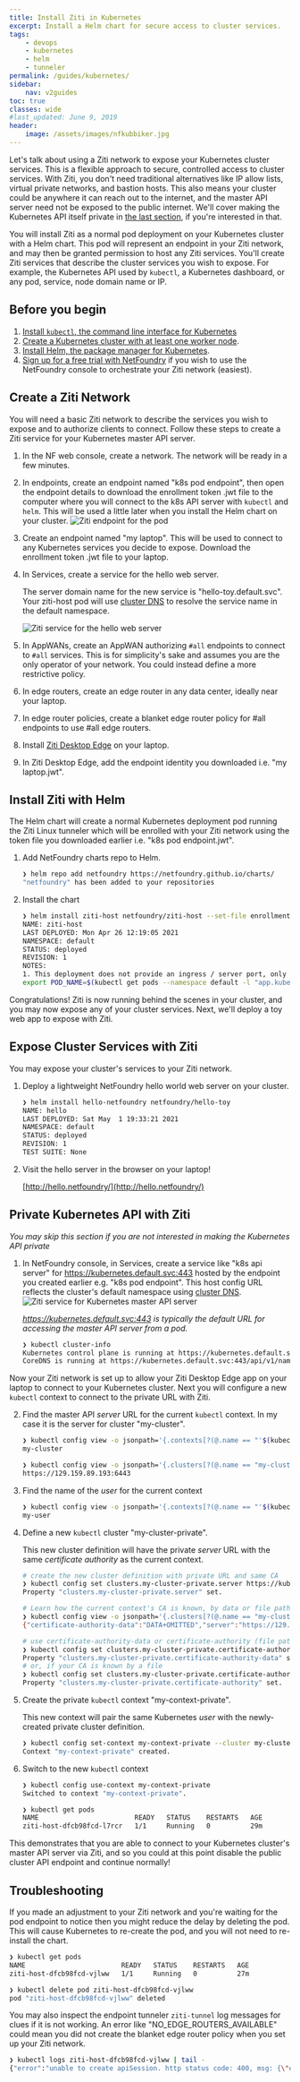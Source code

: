 ```yaml
---
title: Install Ziti in Kubernetes
excerpt: Install a Helm chart for secure access to cluster services.
tags:
    - devops
    - kubernetes
    - helm
    - tunneler
permalink: /guides/kubernetes/
sidebar:
    nav: v2guides
toc: true
classes: wide
#last_updated: June 9, 2019
header:
    image: /assets/images/nfkubbiker.jpg
---
```


Let's talk about using a Ziti network to expose your Kubernetes cluster services. This is a flexible approach to secure, controlled access to cluster services. With Ziti, you don't need traditional alternatives like IP allow lists, virtual private networks, and bastion hosts. This also means your cluster could be anywhere it can reach out to the internet, and the master API server need not be exposed to the public internet. We'll cover making the Kubernetes API itself private in [the last section](#private-kubernetes-api-with-ziti), if you're interested in that.

You will install Ziti as a normal pod deployment on your Kubernetes cluster with a Helm chart. This pod will represent an endpoint in your Ziti network, and may then be granted permission to host any Ziti services. You'll create Ziti services that describe the cluster services you wish to expose. For example, the Kubernetes API used by `kubectl`, a Kubernetes dashboard, or any pod, service, node domain name or IP.

## Before you begin

1. [Install `kubectl`, the command line interface for Kubernetes](https://kubernetes.io/docs/tasks/tools/)
2. [Create a Kubernetes cluster with at least one worker node](https://kubernetes.io/docs/tutorials/kubernetes-basics/create-cluster/).
3. [Install Helm, the package manager for Kubernetes](https://helm.sh/docs/intro/quickstart/).
4. [Sign up for a free trial with NetFoundry](https://nfconsole.io/signup) if you wish to use the NetFoundry console to orchestrate your Ziti network (easiest).

## Create a Ziti Network

You will need a basic Ziti network to describe the services you wish to expose and to authorize clients to connect. Follow these steps to create a Ziti service for your Kubernetes master API server.

1. In the NF web console, create a network. The network will be ready in a few minutes.
2. In endpoints, create an endpoint named "k8s pod endpoint", then open the endpoint details to download the enrollment token .jwt file to the computer where you will connect to the k8s API server with `kubectl` and `helm`. This will be used a little later when you install the Helm chart on your cluster.
    ![Ziti endpoint for the pod](/assets/images/create-endpoint-apiserver.png)
3. Create an endpoint named "my laptop". This will be used to connect to any Kubernetes services you decide to expose. Download the enrollment token .jwt file to your laptop.
4. In Services, create a service for the hello web server.

    The server domain name for the new service is "hello-toy.default.svc". Your ziti-host pod will use [cluster DNS](https://kubernetes.io/docs/concepts/services-networking/dns-pod-service/) to resolve the service name in the default namespace.

    ![Ziti service for the hello web server](/assets/images/create-service-hello-netfoundry.png)
5. In AppWANs, create an AppWAN authorizing `#all` endpoints to connect to `#all` services. This is for simplicity's sake and assumes you are the only operator of your network. You could instead define a more restrictive policy.
6. In edge routers, create an edge router in any data center, ideally near your laptop.
7. In edge router policies, create a blanket edge router policy for #all endpoints to use #all edge routers.
8. Install [Ziti Desktop Edge](https://netfoundry.io/resources/support/downloads/networkversion7/#zititunnelers) on your laptop.
9. In Ziti Desktop Edge, add the endpoint identity you downloaded i.e. "my laptop.jwt".

## Install Ziti with Helm

The Helm chart will create a normal Kubernetes deployment pod running the Ziti Linux tunneler which will be enrolled with your Ziti network using the token file you downloaded earlier i.e. "k8s pod endpoint.jwt".

1. Add NetFoundry charts repo to Helm.

    ```bash
    ❯ helm repo add netfoundry https://netfoundry.github.io/charts/                                                                                               
    "netfoundry" has been added to your repositories                         
    ```

2. Install the chart

    ```bash
    ❯ helm install ziti-host netfoundry/ziti-host --set-file enrollmentToken="k8s pod endpoint.jwt"
    NAME: ziti-host
    LAST DEPLOYED: Mon Apr 26 12:19:05 2021
    NAMESPACE: default
    STATUS: deployed
    REVISION: 1
    NOTES:
    1. This deployment does not provide an ingress / server port, only egress from the pod to any `serverEgress` destinations you configure in a Ziti network e.g. https://kubernetes.default.svc:443:
    export POD_NAME=$(kubectl get pods --namespace default -l "app.kubernetes.io/name=ziti-host,app.kubernetes.io/instance=ziti-host" -o jsonpath="{.items[0].metadata.name}")
    ```

Congratulations! Ziti is now running behind the scenes in your cluster, and you may now expose any of your cluster services. Next, we'll deploy a toy web app to expose with Ziti.

## Expose Cluster Services with Ziti

You may expose your cluster's services to your Ziti network.

1. Deploy a lightweight NetFoundry hello world web server on your cluster.

    ```bash
    ❯ helm install hello-netfoundry netfoundry/hello-toy 
    NAME: hello
    LAST DEPLOYED: Sat May  1 19:33:21 2021
    NAMESPACE: default
    STATUS: deployed
    REVISION: 1
    TEST SUITE: None
    ```

2. Visit the hello server in the browser on your laptop!

    [http://hello.netfoundry/](http://hello.netfoundry/)

## Private Kubernetes API with Ziti

_You may skip this section if you are not interested in making the Kubernetes API private_


1. In NetFoundry console, in Services, create a service like "k8s api server" for https://kubernetes.default.svc:443 hosted by the endpoint you created earlier e.g. "k8s pod endpoint". This host config URL reflects the cluster's default namespace using [cluster DNS](https://kubernetes.io/docs/concepts/services-networking/dns-pod-service/).
    ![Ziti service for Kubernetes master API server](/assets/images/create-service-apiserver.png)

    _https://kubernetes.default.svc:443 is typically the default URL for accessing the master API server from a pod._

    ```bash
    ❯ kubectl cluster-info
    Kubernetes control plane is running at https://kubernetes.default.svc:443
    CoreDNS is running at https://kubernetes.default.svc:443/api/v1/namespaces/kube-system/services/kube-dns:dns/proxy
    ```

Now your Ziti network is set up to allow your Ziti Desktop Edge app on your laptop to connect to your Kubernetes cluster. Next you will configure a new `kubectl` context to connect to the private URL with Ziti.

2. Find the master API *server* URL for the current `kubectl` context. In my case it is the server for cluster "my-cluster".

    ```bash
    ❯ kubectl config view -o jsonpath='{.contexts[?(@.name == "'$(kubectl config current-context)'")].context.cluster}'
    my-cluster

    ❯ kubectl config view -o jsonpath='{.clusters[?(@.name == "my-cluster")].cluster.server}'
    https://129.159.89.193:6443
    ```

3. Find the name of the *user* for the current context

    ```bash
    ❯ kubectl config view -o jsonpath='{.contexts[?(@.name == "'$(kubectl config current-context)'")].context.user}'
    my-user
    ```

4. Define a new `kubectl` cluster "my-cluster-private".

    This new cluster definition will have the private *server* URL with the same *certificate authority* as the current context.

    ```bash
    # create the new cluster definition with private URL and same CA
    ❯ kubectl config set clusters.my-cluster-private.server https://kubernetes.default.svc:443                                                                                                               
    Property "clusters.my-cluster-private.server" set.

    # Learn how the current context's CA is known, by data or file path. In my case it is by data in "certificate-authority-data"
    ❯ kubectl config view -o jsonpath='{.clusters[?(@.name == "my-cluster")].cluster}'
    {"certificate-authority-data":"DATA+OMITTED","server":"https://129.159.89.193:6443"}

    # use certificate-authority-data or certificate-authority (file path) depending on which your current context is already using
    ❯ kubectl config set clusters.my-cluster-private.certificate-authority-data $(kubectl config view --raw -o jsonpath='{.clusters[?(@.name == "my-cluster")].cluster.certificate-authority-data}')
    Property "clusters.my-cluster-private.certificate-authority-data" set.
    # or, if your CA is known by a file
    ❯ kubectl config set clusters.my-cluster-private.certificate-authority $(kubectl config view --raw -o jsonpath='{.clusters[?(@.name == "my-cluster")].cluster.certificate-authority}')     
    Property "clusters.my-cluster-private.certificate-authority" set.
    ```

4. Create the private `kubectl` context "my-context-private".

    This new context will pair the same Kubernetes *user* with the newly-created private cluster definition.

    ```bash
    ❯ kubectl config set-context my-context-private --cluster my-cluster-private --user my-user
    Context "my-context-private" created.
    ```

6. Switch to the new `kubectl` context

    ```bash
    ❯ kubectl config use-context my-context-private                                                                                                      
    Switched to context "my-context-private".

    ❯ kubectl get pods                                      
    NAME                        READY   STATUS    RESTARTS   AGE
    ziti-host-dfcb98fcd-l7rcr   1/1     Running   0          29m
    ```

This demonstrates that you are able to connect to your Kubernetes cluster's master API server via Ziti, and so you could at this point disable the public cluster API endpoint and continue normally!

## Troubleshooting

If you made an adjustment to your Ziti network and you're waiting for the pod endpoint to notice then you might reduce the delay by deleting the pod. This will cause Kubernetes to re-create the pod, and you will not need to re-install the chart.

```bash
❯ kubectl get pods                           
NAME                        READY   STATUS    RESTARTS   AGE
ziti-host-dfcb98fcd-vjlww   1/1     Running   0          27m

❯ kubectl delete pod ziti-host-dfcb98fcd-vjlww 
pod "ziti-host-dfcb98fcd-vjlww" deleted
```

You may also inspect the endpoint tunneler `ziti-tunnel` log messages for clues if it is not working. An error like "NO_EDGE_ROUTERS_AVAILABLE" could mean you did not create the blanket edge router policy when you set up your Ziti network.

```bash
❯ kubectl logs ziti-host-dfcb98fcd-vjlww | tail -
{"error":"unable to create apiSession. http status code: 400, msg: {\"error\":{\"code\":\"NO_EDGE_ROUTERS_AVAILABLE\",\"message\":\"No edge routers are assigned and online to handle the requested connection\",\"requestId\":\"fk7Gl3Isj\"},\"meta\":{\"apiEnrolmentVersion\":\"0.0.1\",\"apiVersion\":\"0.0.1\"}}\n","file":"/home/runner/go/pkg/mod/github.com/openziti/sdk-golang@v0.15.43/ziti/ziti.go:1187","func":"github.com/openziti/sdk-golang/ziti.(*listenerManager).createSessionWithBackoff","level":"error","msg":"failed to create bind session for service echo-1691-50050","time":"2021-05-01T18:08:34Z"}
```
